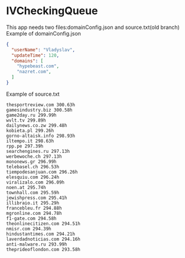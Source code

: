 # IVCheckingQueue
This app needs two files:domainConfig.json and source.txt(old branch)
Example of domainConfig.json
```json
{
  "userName": "Vladyslav",
  "updateTime": 120,
  "domains": [
    "hypebeast.com",
    "nazret.com",
  ]
}
```
Example of source.txt
```text
thesportreview.com 300.63h
gamesindustry.biz 300.58h
game2day.ru 299.99h
wvlt.tv 299.89h
dailynews.co.zw 299.48h
kobieta.pl 299.26h
gorno-altaisk.info 298.93h
iltempo.it 298.63h
rpp.pe 297.39h
searchengines.ru 297.13h
werbewoche.ch 297.13h
mononews.gr 296.99h
telebasel.ch 296.53h
tiempodesanjuan.com 296.26h
elesquiu.com 296.24h
viralizalo.com 296.09h
noen.at 295.74h
townhall.com 295.59h
jewishpress.com 295.41h
illibraio.it 295.29h
francebleu.fr 294.88h
mgronline.com 294.78h
f1-gate.com 294.58h
theonlinecitizen.com 294.51h
nmisr.com 294.39h
hindustantimes.com 294.21h
laverdadnoticias.com 294.16h
anti-malware.ru 293.99h
theprideoflondon.com 293.58h
```
